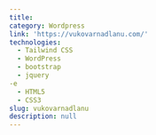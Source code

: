 ```yaml
---
title: 
category: Wordpress
link: 'https://vukovarnadlanu.com/'
technologies:
  - Tailwind CSS
  - WordPress
  - bootstrap
  - jquery
-e 
  - HTML5
  - CSS3
slug: vukovarnadlanu
description: null
---
```

